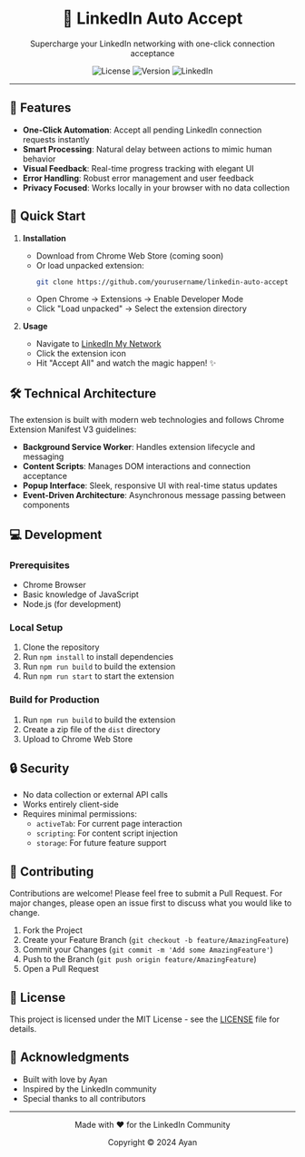 <div align="center">
  <h1>🚀 LinkedIn Auto Accept</h1>
  <p>Supercharge your LinkedIn networking with one-click connection acceptance</p>

  ![License](https://img.shields.io/badge/license-MIT-blue)
  ![Version](https://img.shields.io/badge/version-1.0-green)
  ![LinkedIn](https://img.shields.io/badge/LinkedIn-Compatible-0A66C2)
</div>

---

## 🌟 Features

- **One-Click Automation**: Accept all pending LinkedIn connection requests instantly
- **Smart Processing**: Natural delay between actions to mimic human behavior
- **Visual Feedback**: Real-time progress tracking with elegant UI
- **Error Handling**: Robust error management and user feedback
- **Privacy Focused**: Works locally in your browser with no data collection

## 🚀 Quick Start

1. **Installation**
   - Download from Chrome Web Store (coming soon)
   - Or load unpacked extension:
     ```bash
     git clone https://github.com/yourusername/linkedin-auto-accept
     ```
   - Open Chrome → Extensions → Enable Developer Mode
   - Click "Load unpacked" → Select the extension directory

2. **Usage**
   - Navigate to [LinkedIn My Network](https://www.linkedin.com/mynetwork/)
   - Click the extension icon
   - Hit "Accept All" and watch the magic happen! ✨

## 🛠️ Technical Architecture

The extension is built with modern web technologies and follows Chrome Extension Manifest V3 guidelines:

- **Background Service Worker**: Handles extension lifecycle and messaging
- **Content Scripts**: Manages DOM interactions and connection acceptance
- **Popup Interface**: Sleek, responsive UI with real-time status updates
- **Event-Driven Architecture**: Asynchronous message passing between components

## 💻 Development

### Prerequisites
- Chrome Browser
- Basic knowledge of JavaScript
- Node.js (for development)

### Local Setup

1. Clone the repository
2. Run `npm install` to install dependencies
3. Run `npm run build` to build the extension
4. Run `npm run start` to start the extension

### Build for Production

1. Run `npm run build` to build the extension
2. Create a zip file of the `dist` directory
3. Upload to Chrome Web Store


## 🔒 Security

- No data collection or external API calls
- Works entirely client-side
- Requires minimal permissions:
  - `activeTab`: For current page interaction
  - `scripting`: For content script injection
  - `storage`: For future feature support

## 🤝 Contributing

Contributions are welcome! Please feel free to submit a Pull Request. For major changes, please open an issue first to discuss what you would like to change.

1. Fork the Project
2. Create your Feature Branch (`git checkout -b feature/AmazingFeature`)
3. Commit your Changes (`git commit -m 'Add some AmazingFeature'`)
4. Push to the Branch (`git push origin feature/AmazingFeature`)
5. Open a Pull Request

## 📝 License

This project is licensed under the MIT License - see the [LICENSE](LICENSE) file for details.

## 🙏 Acknowledgments

- Built with love by Ayan
- Inspired by the LinkedIn community
- Special thanks to all contributors

---

<div align="center">
  <p>Made with ♥️ for the LinkedIn Community</p>
  <p>Copyright © 2024 Ayan</p>
</div>
